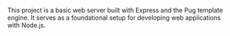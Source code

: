 This project is a basic web server built with Express and the Pug template engine. It serves as a foundational setup for developing web applications with Node.js.

